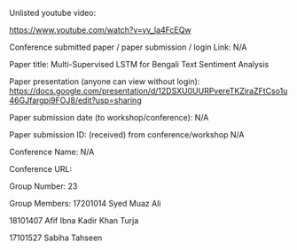 Unlisted youtube video:

https://www.youtube.com/watch?v=yv_Ia4FcEQw

Conference submitted paper / paper submission / login Link:
N/A

Paper title:
Multi-Supervised LSTM for Bengali Text Sentiment Analysis

Paper presentation (anyone can view without login):
https://docs.google.com/presentation/d/12DSXU0UURPvereTKZiraZFtCso1u46GJfargpj9FOJ8/edit?usp=sharing

Paper submission date (to workshop/conference):
N/A

Paper submission ID: (received) from conference/workshop
N/A

Conference Name:
N/A

Conference URL:


Group Number:
23

Group Members:
17201014 Syed Muaz Ali 

18101407 Afif Ibna Kadir Khan Turja 

17101527 Sabiha Tahseen 
